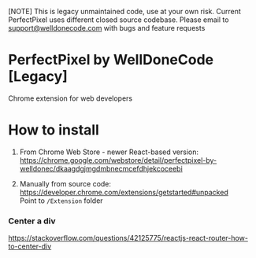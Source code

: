 [NOTE] This is legacy unmaintained code, use at your own risk. Current PerfectPixel uses different closed source codebase. Please email to support@welldonecode.com with bugs and feature requests

PerfectPixel by WellDoneCode [Legacy]
====================================

Chrome extension for web developers

How to install
==============

1. From Chrome Web Store - newer React-based version:
https://chrome.google.com/webstore/detail/perfectpixel-by-welldonec/dkaagdgjmgdmbnecmcefdhjekcoceebi

2. Manually from source code:
https://developer.chrome.com/extensions/getstarted#unpacked  
Point to `/Extension` folder

### Center a div
https://stackoverflow.com/questions/42125775/reactjs-react-router-how-to-center-div
